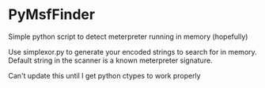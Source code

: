 PyMsfFinder
===========

Simple python script to detect meterpreter running in memory (hopefully)

Use simplexor.py to generate your encoded strings to search for in memory. Default string in the scanner is a known meterpreter signature.

Can't update this until I get python ctypes to work properly
